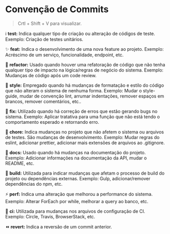 # Convenção de Commits

> Crtl + Shift + V para visualizar.

ℹ️ **test:** Indica qualquer tipo de criação ou alteração de códigos de teste. Exemplo: Criação de testes unitários.

✨ **feat:** Indica o desenvolvimento de uma nova feature ao projeto. Exemplo: Acréscimo de um serviço, funcionalidade, endpoint, etc.

🔨 **refactor:** Usado quando houver uma refatoração de código que não tenha qualquer tipo de impacto na lógica/regras de negócio do sistema. Exemplo: Mudanças de código após um code review.

🎨 **style:** Empregado quando há mudanças de formatação e estilo do código que não alteram o sistema de nenhuma forma. Exemplo: Mudar o style-guide, mudar de convenção lint, arrumar indentações, remover espaços em brancos, remover comentários, etc..

🐛 **fix:** Utilizado quando há correção de erros que estão gerando bugs no sistema. Exemplo: Aplicar tratativa para uma função que não está tendo o comportamento esperado e retornando erro.

🔧 **chore:** Indica mudanças no projeto que não afetem o sistema ou arquivos de testes. São mudanças de desenvolvimento. Exemplo: Mudar regras do eslint, adicionar prettier, adicionar mais extensões de arquivos ao .gitignore.

📝 **docs:** Usado quando há mudanças na documentação do projeto. Exemplo: Adicionar informações na documentação da API, mudar o README, etc.

🔨 **build:** Utilizada para indicar mudanças que afetam o processo de build do projeto ou dependências externas. Exemplo: Gulp, adicionar/remover dependências do npm, etc.

⚡ **perf:** Indica uma alteração que melhorou a performance do sistema. Exemplo: Alterar ForEach por while, melhorar a query ao banco, etc.

🚧 **ci:** Utilizada para mudanças nos arquivos de configuração de CI. Exemplo: Circle, Travis, BrowserStack, etc.

⏪ **revert:** Indica a reversão de um commit anterior.